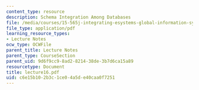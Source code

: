 ```yaml
---
content_type: resource
description: Schema Integration Among Databases
file: /media/courses/15-565j-integrating-esystems-global-information-systems-spring-2002/c6e15b102b3c1ce04a5de40caa0f7251_lecture16.pdf
file_type: application/pdf
learning_resource_types:
- Lecture Notes
ocw_type: OCWFile
parent_title: Lecture Notes
parent_type: CourseSection
parent_uid: 9d6f9cc9-8ad2-8214-38de-3b7d6ca15a89
resourcetype: Document
title: lecture16.pdf
uid: c6e15b10-2b3c-1ce0-4a5d-e40caa0f7251
---
```

